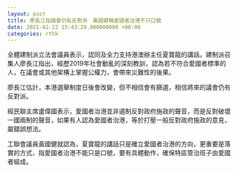 ```yaml
---
layout: post
title: 廖長江指議會仍有反對派　黃國健稱愛國者治港不只口號
date: 2021-02-22 15:43:29.000000000 +08:00
categories: rthk
---
```


全體建制派立法會議員表示，認同及全力支持港澳辦主任夏寶龍的講話。建制派召集人廖長江指出，經歷2019年社會動亂的深刻教訓，認為若不符合愛國者標準的人，在議會或其他架構上掌握公權力，會帶來災難性的後果。

廖長江估計，本港選舉制度日後會改變，但不相信會有篩選，相信將來的議會仍有反對派。

經民聯主席盧偉國表示，愛國者治港並非遏制反對政府施政的聲音，而是反對破壞一國兩制的聲音，如果有人認為愛國者治港，等於打壓一般反對政府施政的意見，屬錯誤想法。

工聯會議員黃國健就認為，夏寶龍的講話只是確立愛國者治港的方向，更重要是落實的方式，指愛國者治港不能只是口號，要有具體動作，確保特區管治班子由愛國者組成。
